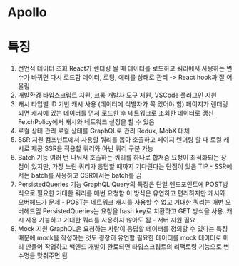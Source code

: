 # Apollo

# 특징

1. 선언적 데이터 조회
React가 렌더링 될 때 데이터를 로드하고 쿼리에서 사용하는 변수가 바뀌면 다시 로드함
데이터, 로딩, 에러를 상태로 관리 -> React hook과 잘 어울림
2. 개발환경
타입스크립트 지원, 크롬 개발자 도구 지원, VSCode 플러그인 지원
3. 캐시
타입별 ID 기반 캐시 사용 (데이터에 식별자가 꼭 있어야 함)
페이지가 렌더링 되면 캐시에 있는 데이터를 먼저 로드한 후 네트워크로 조회한 데이터로 갱신
FetchPolicy에서 캐시와 네트워크 설정을 할 수 있음
4. 로컬 상태 관리
로컬 상태를 GraphQL로 관리
Redux, MobX 대체
5. SSR 지원
컴포넌트에서 사용할 쿼리를 뽑아 호출하고 페이지 렌더링 할 때 로컬 캐시로 제공
SSR을 적용할 쿼리와 아닌 쿼리 구분 가능
6. Batch 기능
여러 번 나눠서 호출하는 쿼리를 하나로 합쳐줌
요청이 최적화되는 장점이 있지만, 가장 느린 쿼리가 응답할 때까지 기다린다는 단점이 있음
TIP - SSR에서는 batch를 사용하고 CSR에서는 batch를 끔
7.  PersistedQueries 기능
GraphQL Query의 특징은 단일 엔드포인트에 POST방식으로 필요한 거대한 쿼리를 매번 요청함
이 방식은 유연하고 편리하지만 캐시와 오버헤드가 문제 - POST는 네트워크 캐시를 사용할 수 없고 거대한 쿼리는 매번 오버헤드임
PersistedQueries는 요청을 hash key로 치환하고 GET 방식을 사용. 캐시 사용 가능하고 거대한 쿼리를 사용하지 않아도 됨 - 서버 지원 필요
8. Mock 지원
GraphQL은 요청하는 사람이 응답할 데이터를 정의할 수 있다는 특징 때문에 mock을 작성하는 것도 굉장히 유연함
필요한 데이터를 mock 데이터로 미리 만들어 작업하고 백엔드 개발이 완료되면 타입스크립트의 리팩토링 기능으로 변수명을 맞춰주면 됨